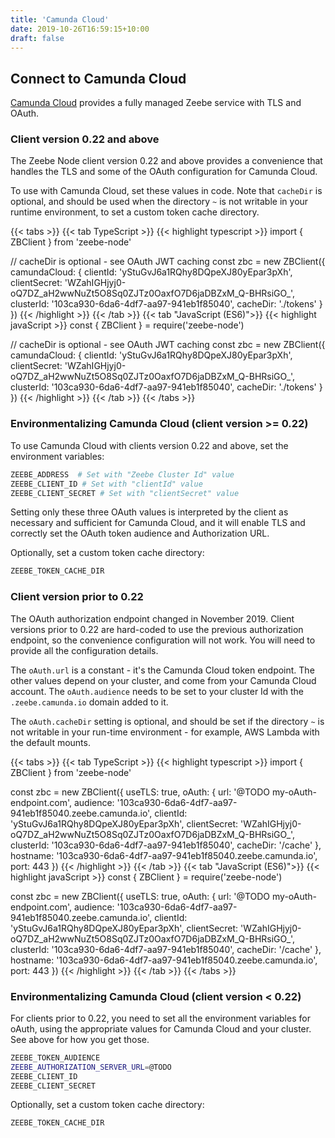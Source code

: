 ```yaml
---
title: 'Camunda Cloud'
date: 2019-10-26T16:59:15+10:00
draft: false
---
```


## Connect to Camunda Cloud

[Camunda Cloud](https://zeebe.io/cloud/) provides a fully managed Zeebe service with TLS and OAuth. 

### Client version 0.22 and above

The Zeebe Node client version 0.22 and above provides a convenience that handles the TLS and some of the OAuth configuration for Camunda Cloud.

To use with Camunda Cloud, set these values in code. Note that `cacheDir` is optional, and should be used when the directory `~` is not writable in your runtime environment, to set a custom token cache directory.

<!-- prettier-ignore -->
{{< tabs >}}
  {{< tab TypeScript >}}
    {{< highlight typescript >}}
import { ZBClient } from 'zeebe-node'

// cacheDir is optional - see OAuth JWT caching
const zbc = new ZBClient({
  camundaCloud: {
    clientId: 'yStuGvJ6a1RQhy8DQpeXJ80yEpar3pXh',
    clientSecret: 'WZahIGHjyj0-oQ7DZ_aH2wwNuZt5O8Sq0ZJTz0OaxfO7D6jaDBZxM_Q-BHRsiGO_',
    clusterId: '103ca930-6da6-4df7-aa97-941eb1f85040',
    cacheDir: './tokens'
  }
})
    {{< /highlight >}}
  {{< /tab >}}
  {{< tab "JavaScript (ES6)">}}
  {{< highlight javaScript >}}
const { ZBClient } = require('zeebe-node')

// cacheDir is optional - see OAuth JWT caching
const zbc = new ZBClient({
  camundaCloud: {
    clientId: 'yStuGvJ6a1RQhy8DQpeXJ80yEpar3pXh',
    clientSecret: 'WZahIGHjyj0-oQ7DZ_aH2wwNuZt5O8Sq0ZJTz0OaxfO7D6jaDBZxM_Q-BHRsiGO_',
    clusterId: '103ca930-6da6-4df7-aa97-941eb1f85040',
    cacheDir: './tokens'
	}
})
    {{< /highlight >}}
  {{< /tab >}}
{{< /tabs >}}

### Environmentalizing Camunda Cloud (client version >= 0.22)

To use Camunda Cloud with clients version 0.22 and above, set the environment variables:

```bash
ZEEBE_ADDRESS  # Set with "Zeebe Cluster Id" value
ZEEBE_CLIENT_ID # Set with "clientId" value
ZEEBE_CLIENT_SECRET # Set with "clientSecret" value
```

Setting only these three OAuth values is interpreted by the client as necessary and sufficient for Camunda Cloud, and it will enable TLS and correctly set the OAuth token audience and Authorization URL.

Optionally, set a custom token cache directory:

```bash
ZEEBE_TOKEN_CACHE_DIR
```

### Client version prior to 0.22

The OAuth authorization endpoint changed in November 2019. Client versions prior to 0.22 are hard-coded to use the previous authorization endpoint, so the convenience configuration will not work. You will need to provide all the configuration details. 

The `oAuth.url` is a constant - it's the Camunda Cloud token endpoint. The other values depend on your cluster, and come from your Camunda Cloud account. The `oAuth.audience` needs to be set to your cluster Id with the `.zeebe.camunda.io` domain added to it.

The `oAuth.cacheDir` setting is optional, and should be set if the directory `~` is not writable in your run-time environment - for example, AWS Lambda with the default mounts.

<!-- prettier-ignore -->
{{< tabs >}}
  {{< tab TypeScript >}}
    {{< highlight typescript >}}
import { ZBClient } from 'zeebe-node'

const zbc = new ZBClient({
  useTLS: true,
  oAuth: {
    url: '@TODO my-oAuth-endpoint.com',
    audience: '103ca930-6da6-4df7-aa97-941eb1f85040.zeebe.camunda.io',
    clientId: 'yStuGvJ6a1RQhy8DQpeXJ80yEpar3pXh',
    clientSecret: 'WZahIGHjyj0-oQ7DZ_aH2wwNuZt5O8Sq0ZJTz0OaxfO7D6jaDBZxM_Q-BHRsiGO_',
    clusterId: '103ca930-6da6-4df7-aa97-941eb1f85040',
    cacheDir: '/cache'
  },
  hostname: '103ca930-6da6-4df7-aa97-941eb1f85040.zeebe.camunda.io',
  port: 443
})
    {{< /highlight >}}
  {{< /tab >}}
  {{< tab "JavaScript (ES6)">}}
    {{< highlight javaScript >}}
const { ZBClient } = require('zeebe-node')

const zbc = new ZBClient({
  useTLS: true,
  oAuth: {
    url: '@TODO my-oAuth-endpoint.com',
    audience: '103ca930-6da6-4df7-aa97-941eb1f85040.zeebe.camunda.io',
    clientId: 'yStuGvJ6a1RQhy8DQpeXJ80yEpar3pXh',
    clientSecret: 'WZahIGHjyj0-oQ7DZ_aH2wwNuZt5O8Sq0ZJTz0OaxfO7D6jaDBZxM_Q-BHRsiGO_',
    clusterId: '103ca930-6da6-4df7-aa97-941eb1f85040',
    cacheDir: '/cache'
  },
  hostname: '103ca930-6da6-4df7-aa97-941eb1f85040.zeebe.camunda.io',
  port: 443
})
    {{< /highlight >}}
  {{< /tab >}}
{{< /tabs >}}

### Environmentalizing Camunda Cloud (client version < 0.22)

For clients prior to 0.22, you need to set all the environment variables for oAuth, using the appropriate values for Camunda Cloud and your cluster. See above for how you get those.

```bash
ZEEBE_TOKEN_AUDIENCE
ZEEBE_AUTHORIZATION_SERVER_URL=@TODO
ZEEBE_CLIENT_ID
ZEEBE_CLIENT_SECRET
```

Optionally, set a custom token cache directory:

```bash
ZEEBE_TOKEN_CACHE_DIR
```